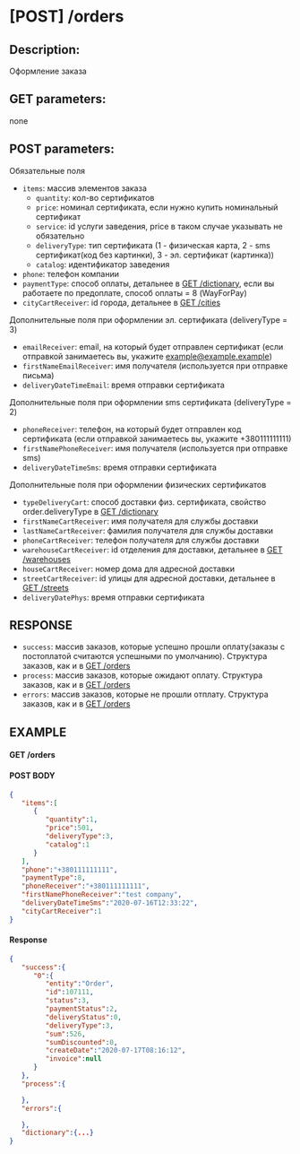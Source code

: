 # [POST] /orders
## Description: 
Оформление заказа
## GET parameters:
none
## POST parameters:
Обязательные поля
- `items`: массив элементов заказа
  - `quantity`: кол-во сертификатов
  - `price`: номинал сертификата, если нужно купить номинальный сертификат
  - `service`: id услуги заведения, price в таком случае указывать не обязательно
  - `deliveryType`: тип сертификата (1 - физическая карта, 2 - sms сертификат(код без картинки), 3 - эл. сертификат (картинка))
  - `catalog`: идентификатор заведения
- `phone`: телефон компании
- `paymentType`: способ оплаты, детальнее в [GET /dictionary](/endpoints/dictionary.md), если вы работаете по предоплате, способ оплаты = 8 (WayForPay)
- `cityCartReceiver`: id города, детальнее в [GET /cities](/endpoints/cities.md)

Дополнительные поля при оформлении эл. сертификата (deliveryType = 3)
- `emailReceiver`: email, на который будет отправлен сертификат (если отправкой занимаетесь вы, укажите example@example.example)
- `firstNameEmailReceiver`: имя получателя (используется при отправке письма)
- `deliveryDateTimeEmail`: время отправки сертификата

Дополнительные поля при оформлении sms сертификата (deliveryType = 2)
- `phoneReceiver`: телефон, на который будет отправлен код сертификата (если отправкой занимаетесь вы, укажите +380111111111)
- `firstNamePhoneReceiver`: имя получателя (используется при отправке sms)
- `deliveryDateTimeSms`: время отправки сертификата

Дополнительные поля при оформлении физических сертификатов
- `typeDeliveryCart`: способ доставки физ. сертификата, свойство order.deliveryType в [GET /dictionary](/endpoints/dictionary.md)
- `firstNameCartReceiver`: имя получателя для службы доставки
- `lastNameCartReceiver`: фамилия получателя для службы доставки
- `phoneCartReceiver`: телефон получателя для службы доставки
- `warehouseCartReceiver`: id отделения для доставки, детальнее в [GET /warehouses](/endpoints/warehouses.md)
- `houseCartReceiver`: номер дома для адресной доставки
- `streetCartReceiver`: id улицы для адресной доставки, детальнее в [GET /streets](/endpoints/streets.md)
- `deliveryDatePhys`: время отправки сертификата

## RESPONSE
- `success`: массив заказов, которые успешно прошли оплату(заказы с постоплатой считаются успешными по умолчанию). Структура заказов, как и в [GET /orders](/endpoints/orders.md)
- `process`: массив заказов, которые ожидают оплату. Структура заказов, как и в [GET /orders](/endpoints/orders.md)
- `errors`: массив заказов, которые не прошли отплату. Структура заказов, как и в [GET /orders](/endpoints/orders.md)
## EXAMPLE
#### GET /orders
#### POST BODY
```json
{
   "items":[
      {
         "quantity":1,
         "price":501,
         "deliveryType":3,
         "catalog":1
      }
   ],
   "phone":"+380111111111",
   "paymentType":8,
   "phoneReceiver":"+380111111111",
   "firstNamePhoneReceiver":"test company",
   "deliveryDateTimeSms":"2020-07-16T12:33:22",
   "cityCartReceiver":1
}
```

#### Response
```json
{
   "success":{
      "0":{
         "entity":"Order",
         "id":107111,
         "status":3,
         "paymentStatus":2,
         "deliveryStatus":0,
         "deliveryType":3,
         "sum":526,
         "sumDiscounted":0,
         "createDate":"2020-07-17T08:16:12",
         "invoice":null
      }
   },
   "process":{

   },
   "errors":{

   },
   "dictionary":{...}
}
```
